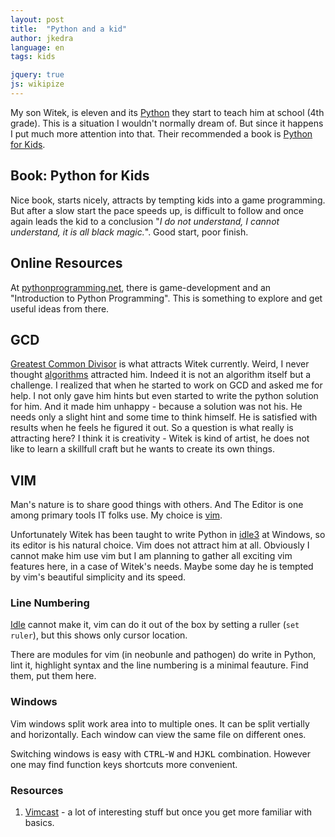 ```yaml
---
layout: post
title:  "Python and a kid"
author: jkedra
language: en
tags: kids

jquery: true
js: wikipize
---
```


My son Witek, is eleven and its [Python] they start to teach him
at school (4th grade). This is a situation I wouldn't normally dream of.
But since it happens I put much more attention into that.
Their recommended a book is [Python for Kids][PFK].

[Python]: we:Python_(programming_language)
[PFK]: https://www.nostarch.com/pythonforkids

## Book: Python for Kids
Nice book, starts nicely, attracts by tempting kids into a game programming.
But after a slow start the pace speeds up, is difficult to follow and
once again leads the kid to a conclusion "_I do not understand,
I cannot understand, it is all black magic._". Good start, poor finish.

## Online Resources
At [pythonprogramming.net][pp], there is game-development
and an "Introduction to Python Programming". This is something to explore
and get useful ideas from there.

[pp]: https://pythonprogramming.net

## GCD
[Greatest Common Divisor][GCD] is what attracts Witek currently.
Weird, I never thought [algorithms](we:algorithm) attracted him.
Indeed it is not an algorithm itself but a challenge. I realized
that when he started to work on GCD and asked me for help.
I not only gave him hints but even started to write the python
solution for him. And it made him unhappy - because a solution
was not his. He needs only a slight hint and some time to think himself.
He is satisfied with results when he feels he figured it out.
So a question is what really is attracting here? I think it is
creativity - Witek is kind of artist, he does not like to learn
a skillfull craft but he wants to create its own things. 

[GCD]: we:Greatest_common_divisor

## VIM
Man's nature is to share good things with others. And The Editor
is one among primary tools IT folks use. My choice is [vim].

Unfortunately Witek has been taught to write Python in [idle3][idle] at Windows,
so its editor is his natural choice. Vim does not attract him at all.
Obviously I cannot make him use vim but I am planning to gather all
exciting vim features here, in a case of Witek's needs. Maybe some day
he is tempted by vim's beautiful simplicity and its speed.

### Line Numbering
[Idle] cannot make it, vim can do it out of the box by setting
a ruller (`set ruler`), but this shows only cursor location.

There are modules for vim (in neobunle and pathogen) do write in Python,
lint it, highlight syntax and the line numbering is a minimal feauture.
Find them, put them here.


### Windows
Vim windows split work area into to multiple ones.
It can be split vertially and horizontally.
Each window can view the same file on different ones.

Switching windows is easy with <kbd>CTRL</kbd>-<kbd>W</kbd> and
<kbd>H</kbd><kbd>J</kbd><kbd>K</kbd><kbd>L</kbd> combination.
However one may find function keys shortcuts more convenient.

[vim]:          we:Vim_(text_editor)
[screen]:       we:GNU_Screen
[idle]:   	    we:IDLE_(Python)

### Resources

1. [Vimcast] - a lot of interesting stuff but once you get more familiar
   with basics.

[vimcast]: http://vimcast.org

